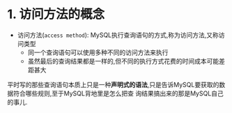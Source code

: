 # 1. 访问方法的概念

- 访问方法(`access method`): MySQL执行查询语句的方式,称为访问方法,又称访问类型
  - 同一个查询语句可以使用多种不同的访问方法来执行
  - 虽然最后的查询结果都是一样的,但不同的执行方式花费的时间成本可能差距甚大

平时写的那些查询语句本质上只是一种**声明式的语法**,只是告诉MySQL要获取的数据符合哪些规则,至于MySQL背地里是怎么把查
询结果搞出来的那是MySQL自己的事儿.
